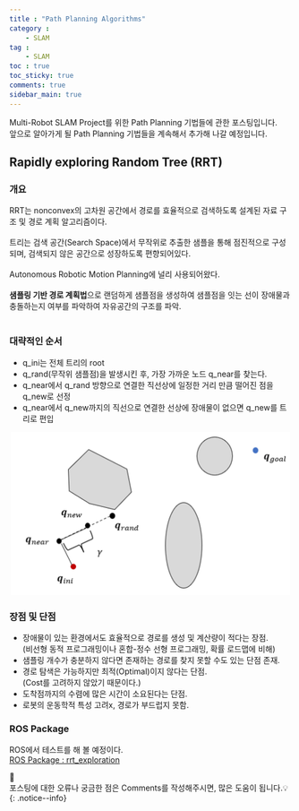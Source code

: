 ```yaml
---
title : "Path Planning Algorithms"
category :
    - SLAM
tag :
    - SLAM
toc : true
toc_sticky: true
comments: true
sidebar_main: true
---
```


Multi-Robot SLAM Project를 위한 Path Planning 기법들에 관한 포스팅입니다.<br>
앞으로 알아가게 될 Path Planning 기법들을 계속해서 추가해 나갈 예정입니다.

## Rapidly exploring Random Tree (RRT)
### 개요
RRT는 nonconvex의 고차원 공간에서 경로를 효율적으로 검색하도록 설계된 자료 구조 및 경로 계획 알고리즘이다.<br><br>
트리는 검색 공간(Search Space)에서 무작위로 추출한 샘플을 통해 점진적으로 구성되며, 검색되지 않은 공간으로 성장하도록 편향되어있다.<br><br>
Autonomous Robotic Motion Planning에 널리 사용되어왔다.<br><br>
**샘플링 기반 경로 계획법**으로 랜덤하게 샘플점을 생성하여 샘플점을 잇는 선이 장애물과 충돌하는지 여부를 파악하여 자유공간의 구조를 파악.<br><br>

### 대략적인 순서
- q_ini는 전체 트리의 root
- q_rand(무작위 샘플점)을 발생시킨 후, 가장 가까운 노드 q_near를 찾는다.
- q_near에서 q_rand 방향으로 연결한 직선상에 일정한 거리 만큼 떨어진 점을 q_new로 선정
- q_near에서 q_new까지의 직선으로 연결한 선상에 장애물이 없으면 q_new를 트리로 편입
<p align="center"><img src="/MyPDF/rrt.png" width = "500" ></p>

### 장점 및 단점
- 장애물이 있는 환경에서도 효율적으로 경로를 생성 및 계산량이 적다는 장점.<br>
(비선형 동적 프로그래밍이나 혼합-정수 선형 프로그래밍, 확률 로드맵에 비해)
- 샘플링 개수가 충분하지 않다면 존재하는 경로를 찾지 못할 수도 있는 단점 존재.
- 경로 탐색은 가능하지만 최적(Optimal)이지 않다는 단점.<br>(Cost를 고려하지 않았기 때문이다.)
- 도착점까지의 수렴에 많은 시간이 소요된다는 단점.
- 로봇의 운동학적 특성 고려x, 경로가 부드럽지 못함.

### ROS Package
ROS에서 테스트를 해 볼 예정이다.<br>
[ROS Package : rrt_exploration](http://wiki.ros.org/rrt_exploration)

📣<br>
포스팅에 대한 오류나 궁금한 점은 Comments를 작성해주시면, 많은 도움이 됩니다.💡
{: .notice--info}